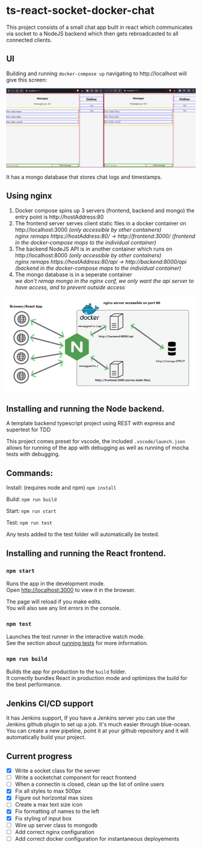 # ts-react-socket-docker-chat

This project consists of a small chat app built in react which communicates via socket to a NodeJS backend which then gets rebroadcasted to all connected clients. 

## UI

Building and running ```docker-compose up``` navigating to http://localhost will give this screen: 

<img src="chat-example.png" style="width: 800px" />

It has a mongo database that stores chat logs and timestamps. 


## Using nginx
1. Docker compose spins up 3 servers (frontend, backend and mongo) the entry point is http://hostAddress:80
2. The frontend server serves client static files in a docker container on http://localhost:3000 _(only accessible by other containers)_ <br>
 _nginx remaps https://hostAddress:80/ -> http://frontend:3000/   (frontend in the docker-compose maps to the individual container)_
3. The backend NodeJS API is in another container which runs on http://localhost:8000 _(only accessible by other containers)_ <br> 
 _nginx remaps https://hostAddress:80/api -> http://backend:8000/api (backend in the docker-compose maps to the individual container)_
4. The mongo database is in a seperate container <br>
_we don't remap mongo in the nginx conf, we only want the api server to have access, and to prevent outside access_
<img src="ts-react-nginx-example.png" style="width: 800px" />

<br/>


## Installing and running the Node backend.

A template backend typescript project using REST with express and supertest for TDD

This project comes preset for vscode, the included ```.vscode/launch.json``` allows for running of the app with debugging as well as running of mocha tests with debugging. 

## Commands:

Install: (requires node and npm)
``` npm install ```

Build: 
``` npm run build ```

Start:
``` npm run start ```

Test:
``` npm run test ```

Any tests added to the test folder will automatically be tested. 

## Installing and running the React frontend.

### `npm start`

Runs the app in the development mode.\
Open [http://localhost:3000](http://localhost:3000) to view it in the browser.

The page will reload if you make edits.\
You will also see any lint errors in the console.

### `npm test`

Launches the test runner in the interactive watch mode.\
See the section about [running tests](https://facebook.github.io/create-react-app/docs/running-tests) for more information.

### `npm run build`

Builds the app for production to the `build` folder.\
It correctly bundles React in production mode and optimizes the build for the best performance.


## Jenkins CI/CD support
It has Jenkins support, If you have a Jenkins server you can use the Jenkins github plugin to set up a job. It's much easier through blue-ocean. You can create a new pipeline, point it at your github repository and it will automatically build your project.


## Current progress

- [x] Write a socket class for the server 
- [ ] Write a socketchat component for react frontend
- [ ] When a connectin is closed, clean up the list of online users
- [x] Fix all styles to max 500px
- [x] Figure out horizontal max sizes
- [ ] Create a max text size icon 
- [x] Fix formatting of names to the left 
- [x] Fix styling of input box
- [ ] Wire up server class to mongodb 
- [ ] Add correct nginx configuration
- [ ] Add correct docker configuration for instantaneous deployements
